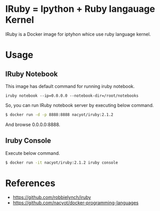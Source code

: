 # IRuby = Ipython + Ruby langauage Kernel

IRuby is a Docker image for iptyhon whice use ruby language kernel.

# Usage

## IRuby Notebook

This image has default command for running iruby notebook.

```
iruby notebook --ip=0.0.0.0 --notebook-dir=/root/notebooks
```

So, you can run IRuby notebook server by executing below command.

```sh
$ docker run -d -p 8888:8888 nacyot/iruby:2.1.2
```

And browse 0.0.0.0:8888.

## Iruby Console

Execute below command.

```sh
$ docker run -it nacyot/iruby:2.1.2 iruby console
```

# References

* https://github.com/robbielynch/iruby
* https://github.com/nacyot/docker-programming-languages
